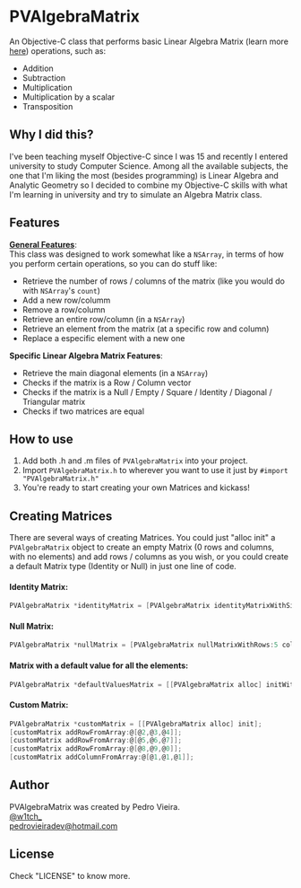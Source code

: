 PVAlgebraMatrix
===============
An Objective-C class that performs basic Linear Algebra Matrix (learn more <a target="_blank" href="http://en.wikipedia.org/wiki/Matrix_(mathematics)">here</a>) operations, such as:
* Addition
* Subtraction
* Multiplication
* Multiplication by a scalar
* Transposition


Why I did this?
----------------
I've been teaching myself Objective-C since I was 15 and recently I entered university to study Computer Science. Among all the available subjects, the one that I'm liking the most (besides programming) is Linear Algebra and Analytic Geometry so I decided to combine my Objective-C skills with what I'm learning in university and try to simulate an Algebra Matrix class.

Features
----------------
<b><u>General Features</u></b>:<br>
This class was designed to work somewhat like a `NSArray`, in terms of how you perform certain operations, so you can do stuff like:
* Retrieve the number of rows / columns of the matrix (like you would do with `NSArray`'s `count`)
* Add a new row/columm
* Remove a row/column
* Retrieve an entire row/column (in a `NSArray`)
* Retrieve an element from the matrix (at a specific row and column)
* Replace a especific element with a new one

<b>Specific Linear Algebra Matrix Features</b>:<br>
* Retrieve the main diagonal elements (in a `NSArray`)
* Checks if the matrix is a Row / Column vector
* Checks if the matrix is a Null / Empty / Square / Identity / Diagonal / Triangular matrix
* Checks if two matrices are equal

How to use
----------------
1.  Add both .h and .m files of `PVAlgebraMatrix` into your project.
2.  Import `PVAlgebraMatrix.h` to wherever you want to use it just by `#import "PVAlgebraMatrix.h"`
3.  You're ready to start creating your own Matrices and kickass!

Creating Matrices
----------------
There are several ways of creating Matrices. You could just "alloc init" a `PVAlgebraMatrix` object to create an empty Matrix (0 rows and columns, with no elements) and add rows / columns as you wish, or you could create a default Matrix type (Identity or Null) in just one line of code.<br>
#### Identity Matrix:
``` objective-c
PVAlgebraMatrix *identityMatrix = [PVAlgebraMatrix identityMatrixWithSize:5];
```
#### Null Matrix:
``` objective-c
PVAlgebraMatrix *nullMatrix = [PVAlgebraMatrix nullMatrixWithRows:5 columns:5];
```
#### Matrix with a default value for all the elements:
``` objective-c
PVAlgebraMatrix *defaultValuesMatrix = [[PVAlgebraMatrix alloc] initWithRows:4 columns:5 setDefaultValueForAllElements:5];
```
#### Custom Matrix:
``` objective-c
PVAlgebraMatrix *customMatrix = [[PVAlgebraMatrix alloc] init];
[customMatrix addRowFromArray:@[@2,@3,@4]];
[customMatrix addRowFromArray:@[@5,@6,@7]];
[customMatrix addRowFromArray:@[@8,@9,@0]];
[customMatrix addColumnFromArray:@[@1,@1,@1]];
```

Author
----------------
PVAlgebraMatrix was created by Pedro Vieira.<br>
[@w1tch_](https://twitter.com/w1tch_)  
<a href="mailto:pedrovieiradev@hotmail.com?Subject=PVAsyncImageView">pedrovieiradev@hotmail.com</a>

License
----------------
Check "LICENSE" to know more.
